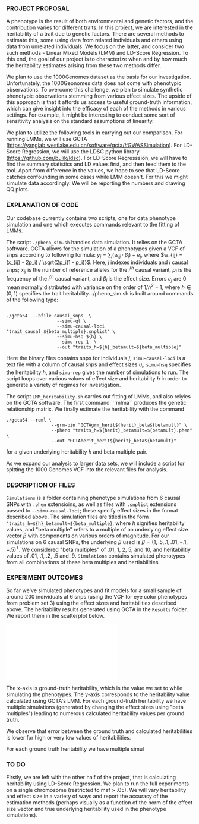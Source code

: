 ### PROJECT PROPOSAL 

A phenotype is the result of both environmental and genetic factors, and the contribution varies for different traits. In this project, we are interested in the heritability of a trait due to genetic factors. There are several methods to  estimate this, some using data from related individuals and others using data from unrelated individuals. We focus on the latter, and consider two such methods - Linear Mixed Models (LMM) and LD-Score Regression. To this end, the goal of our project is to characterize when and by how much the heritability estimates arising from these two methods differ.

We plan to use the 1000Genomes dataset as the basis for our investigation. Unfortunately, the 1000Geonomes data does not come with phenotypic observations. To overcome this challenge, we plan to simulate synthetic phenotypic observations stemming from various effect sizes. The upside of this approach is that it affords us access to useful ground-truth information, which can give insight into the efficacy of each of the methods in various settings. For example, it  might be interesting to conduct some sort of sensitivity analysis on the standard assumptions of linearity.

We plan to utilize the following tools in carrying out our comparison. For running LMMs, we will use GCTA (https://yanglab.westlake.edu.cn/software/gcta/#GWASSimulation). For LD-Score Regression, we will use the LDSC python library (https://github.com/bulik/ldsc). For LD-Score Regresssion, we will have to find the summary statistics and LD values first, and then feed them to the tool. Apart from difference in the values, we hope to see that LD-Score catches confounding in some cases while LMM doesn't. For this we might simulate data accordingly. We will be reporting the numbers and drawing QQ plots.


### EXPLANATION OF CODE

Our codebase currently contains two scripts, one for data phenotype simulation and one which executes commands relevant to the fitting of LMMs.

The script ```./pheno_sim.sh``` handles data simulation. It relies on the GCTA software. GCTA allows for the simulation of a phenotypes given a VCF of snps according to following formula: $y_j = \sum_i(w_{ij} \cdot \beta_i) + e_j$,
where $w_{ij} = (x_{ij} - 2p_i) / \sqrt{2p_i(1 - p_i)}$. Here, $j$ indexes individuals and $i$ causal snps; $x_{ij}$ is the number of reference alleles for the $i^{th}$ causal variant, $p_i$ is the frequency of the $i^{th}$ causal variant, and $\beta_i$ is the effect size. Errors $e_j$ are $0$ mean normally distributed with variance on the order of $1/h^2 - 1$, where $h \in (0, 1)$ specifies the trait heritability. ./pheno_sim.sh is built around commands of the following type:
```

./gcta64  --bfile causal_snps  \
                   --simu-qt \
                   --simu-causal-loci "trait_causal_${beta_multiple}.snplist" \
                   --simu-hsq ${h} \
                   --simu-rep 1  \
                   --out "traits_h=${h}_betamult=${beta_multiple}"

```
Here the binary files contains snps for individuals $j$,  ```simu-causal-loci``` is a text file with a column of causal snps and effect sizes $u_i$, ```simu-hsq``` specifies the heritability $h$, and ```simu-rep``` gives the number of simulations to run. The script loops over various values of effect size and heritability $h$ in order to generate a variety of regimes for investigation.

The script ```LMM_heritability.sh``` carries out fitting of LMMs, and also relyies on the GCTA software. The first command ```mlma`` produces the genetic relationship matrix. We finally estimate the heritability with the command
```
./gcta64 --reml \
                 --grm-bin "GCTAgrm_herit${herit}_beta${betamult}" \
                 --pheno "traits_h=${herit}_betamult=${betamult}.phen" \
                 --out "GCTAherit_herit${herit}_beta${betamult}"
```
for a given underlying heritability $h$ and beta multiple pair. 

As we expand our analysis to larger data sets, we will include a script for spltting the 1000 Genomes VCF into the relevant files for analysis.

### DESCRIPTION OF FILES 

```Simulations``` is a folder containing phenotype simulations from 6 causal SNPs with ```.phen``` extensioins, as well as files with ```.snplist``` extensions passed to ```--simu-causal-loci```; these specify effect sizes in the format described above. The simulation files are titled in the form ```"traits_h=${h}_betamult=${beta_multiple}```, where $h$ signifies heritability values, and "beta multiple" refers to a multiple of an underlying effect size vector $\beta$ with components on various orders of magnitude. For our simulations on 6 causal SNPs, the underlying $\beta$ used is $\beta = (1,.5, .1, .01, -.1, -.5)^T$. We considered "beta multiples" of $.01$, $1$, $2$, $5$, and $10$, and heritabilitiy values of $.01$, $.1$, $.2$, $.5$ and $.9$.  ```Simulations``` contains simulated phenotypes from all combinations of these beta multiples and hertiabilities. 

### EXPERIMENT OUTCOMES

So far we've simulated phenotypes and fit models for a small sample of around 200 individuals at 6 snps (using the VCF for eye color phenotypes from problem set 3) using the effect sizes and heritabilities described above. The heritability results generated using GCTA in the ```Results``` folder.  We report them in the scatterplot below.

![Scatter Plot](scatter_plot.pdf)

The x-axis is ground-truth heritability, which is the value we set to while simulating the phenotypes. The y-axis corresponds to the heritability value calculated using GCTA's LMM. For each ground-truth heritability we have multiple simulations (generated by changing the effect sizes using "beta multiples") leading to numerous calculated heritability values per ground truth.

We observe that error between the ground truth and calculated heritabilities is lower for high or very low values of heritabilities.

For each ground truth heritability we have multiple simul
### TO DO

Firstly, we are left with the other half of the project, that is calculating heritability using LD-Score Regression. We plan to run the full experiments on a single chromosome (restricted to maf > .05). We will vary heritability and effect size in a variety of ways and report the accuracy of the estimation methods (perhaps visually as a function of the norm of the effect size vector and true underlying heritability used in the phenotype simulations). 
